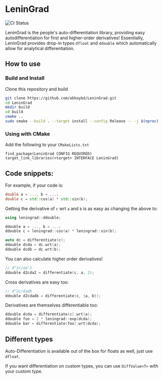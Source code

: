 # LeninGrad

![CI Status](https://github.com/abhaybd/LeninGrad/actions/workflows/ccpp.yml/badge.svg)

LeninGrad is the people's auto-differentiation library, providing easy  autodifferentiation for first and higher-order derivatives!
Essentially, LeninGrad provides drop-in types `dfloat` and `ddouble` which automatically allow for analytical differentiation.

## How to use

### Build and Install

Clone this repository and build
```bash
git clone https://github.com/abhaybd/LeninGrad.git
cd LeninGrad
mkdir build
cd build
cmake ..
sudo cmake --build . --target install --config Release -- -j $(nproc)
```

### Using with CMake

Add the following to your `CMakeLists.txt`
```
find_package(LeninGrad CONFIG REQUIRED)
target_link_libraries(<target> INTERFACE LeninGrad)
```

## Code snippets:

For example, if your code is:
```c++
double a = ..., b = ...;
double c = std::cos(a) * std::sin(b);
```

Getting the derivative of `c` wrt `a` and `b` is as easy as changing the above to:
```c++
using leningrad::ddouble;

ddouble a = ..., b = ...;
ddouble c = leningrad::cos(a) * leningrad::sin(b);

auto dc = differentiate(c);
ddouble dcda = dc.wrt(a);
ddouble dcdb = dc.wrt(b);
```

You can also calculate higher order derivatives!
```c++
// d^2c/da^2
ddouble d2cda2 = differentiate(c, a, 2);
```

Cross derivatives are easy too:
```c++
// d^2c/dadb
ddouble d2cdadb = differentiate(c, {a, b});
```

Derivatives are themselves differentiable too:
```c++
ddouble dcda = differentiate(c).wrt(a);
ddouble foo = 2 * leningrad::exp(dcda);
ddouble bar = differentiate(foo).wrt(dcda);
```

## Different types

Auto-Differentiation is available out of the box for floats as well, just use `dfloat`.

If you want differentiation on custom types, you can use `DiffValue<T>` with your custom type.
